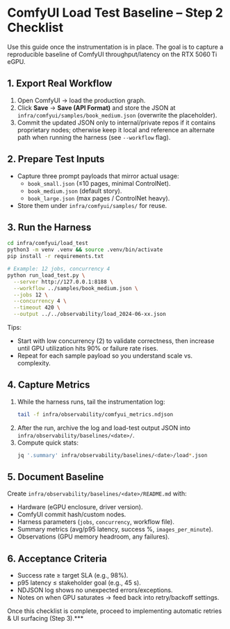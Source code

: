 # ComfyUI Load Test Baseline – Step 2 Checklist

Use this guide once the instrumentation is in place. The goal is to capture a reproducible baseline of ComfyUI throughput/latency on the RTX 5060 Ti eGPU.

## 1. Export Real Workflow
1. Open ComfyUI → load the production graph.
2. Click **Save** → **Save (API Format)** and store the JSON at `infra/comfyui/samples/book_medium.json` (overwrite the placeholder).
3. Commit the updated JSON only to internal/private repos if it contains proprietary nodes; otherwise keep it local and reference an alternate path when running the harness (see `--workflow` flag).

## 2. Prepare Test Inputs
- Capture three prompt payloads that mirror actual usage:
  - `book_small.json` (≤10 pages, minimal ControlNet).
  - `book_medium.json` (default story).
  - `book_large.json` (max pages / ControlNet heavy).
- Store them under `infra/comfyui/samples/` for reuse.

## 3. Run the Harness
```bash
cd infra/comfyui/load_test
python3 -m venv .venv && source .venv/bin/activate
pip install -r requirements.txt

# Example: 12 jobs, concurrency 4
python run_load_test.py \
  --server http://127.0.0.1:8188 \
  --workflow ../samples/book_medium.json \
  --jobs 12 \
  --concurrency 4 \
  --timeout 420 \
  --output ../../observability/load_2024-06-xx.json
```

Tips:
- Start with low concurrency (2) to validate correctness, then increase until GPU utilization hits 90% or failure rate rises.
- Repeat for each sample payload so you understand scale vs. complexity.

## 4. Capture Metrics
1. While the harness runs, tail the instrumentation log:
   ```bash
   tail -f infra/observability/comfyui_metrics.ndjson
   ```
2. After the run, archive the log and load-test output JSON into `infra/observability/baselines/<date>/`.
3. Compute quick stats:
   ```bash
   jq '.summary' infra/observability/baselines/<date>/load*.json
   ```

## 5. Document Baseline
Create `infra/observability/baselines/<date>/README.md` with:
- Hardware (eGPU enclosure, driver version).
- ComfyUI commit hash/custom nodes.
- Harness parameters (`jobs`, `concurrency`, workflow file).
- Summary metrics (avg/p95 latency, success %, `images_per_minute`).
- Observations (GPU memory headroom, any failures).

## 6. Acceptance Criteria
- Success rate ≥ target SLA (e.g., 98%).
- p95 latency ≤ stakeholder goal (e.g., 45 s).
- NDJSON log shows no unexpected errors/exceptions.
- Notes on when GPU saturates → feed back into retry/backoff settings.

Once this checklist is complete, proceed to implementing automatic retries & UI surfacing (Step 3).***

